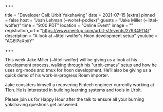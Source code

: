 +++

title = "Developer Call: Urbit Yakshaving"
date = 2021-07-15
[extra] 
pinned = false 
host = "Josh Lehman (~wolref-podlex)"
guests = "Jake Miller (~littel-wolfer)" 
time = "9:00 PDT" 
location = "Online Event" 
image = "" 
registration_url = "https://www.meetup.com/urbit-sf/events/279349114/" 
description = "A look at ~littel-wolfer's Hoon development setup" 
youtube = "AG6IPaXbiiY"

+++


This week Jake Miller (~littel-wolfer) will be giving us a look at his development process, walking through his "urbit-emacs" setup and how he uses org-mode and tmux for hoon development. He'll also be giving us a quick demo of his work-in-progress Roam importer.

Jake considers himself a recovering Fintech engineer currently working at Tlon. He is interested in building learning systems and tools in Urbit.

Please join us for Happy Hour after the talk to ensure all your burning yakshaving questions get answered.

